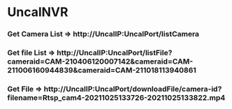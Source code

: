 # UncalNVR

### Get Camera List => http://UncalIP:UncalPort/listCamera

### Get file List => http://UncalIP:UncalPort/listFile?cameraid=CAM-210406120007142&cameraid=CAM-211006160944839&cameraid=CAM-211018113940861

### Get File => http://UncalIP:UncalPort/downloadFile/camera-id?filename=Rtsp_cam4-20211025133726-20211025133822.mp4
